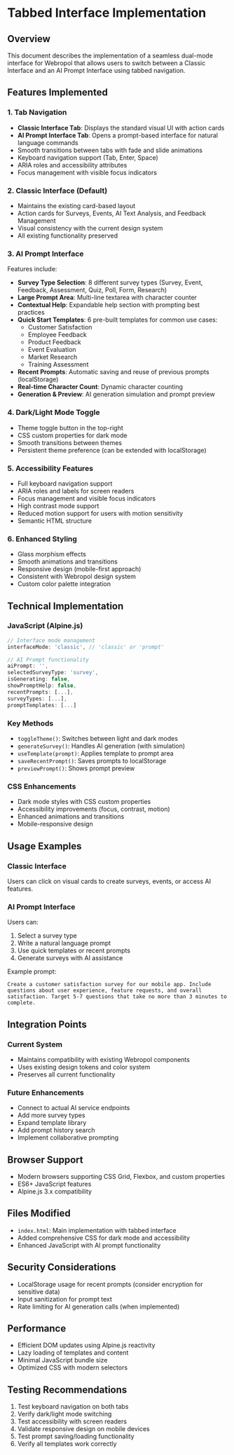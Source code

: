 # Tabbed Interface Implementation

## Overview

This document describes the implementation of a seamless dual-mode interface for Webropol that allows users to switch between a Classic Interface and an AI Prompt Interface using tabbed navigation.

## Features Implemented

### 1. Tab Navigation
- **Classic Interface Tab**: Displays the standard visual UI with action cards
- **AI Prompt Interface Tab**: Opens a prompt-based interface for natural language commands
- Smooth transitions between tabs with fade and slide animations
- Keyboard navigation support (Tab, Enter, Space)
- ARIA roles and accessibility attributes
- Focus management with visible focus indicators

### 2. Classic Interface (Default)
- Maintains the existing card-based layout
- Action cards for Surveys, Events, AI Text Analysis, and Feedback Management
- Visual consistency with the current design system
- All existing functionality preserved

### 3. AI Prompt Interface
Features include:
- **Survey Type Selection**: 8 different survey types (Survey, Event, Feedback, Assessment, Quiz, Poll, Form, Research)
- **Large Prompt Area**: Multi-line textarea with character counter
- **Contextual Help**: Expandable help section with prompting best practices
- **Quick Start Templates**: 6 pre-built templates for common use cases:
  - Customer Satisfaction
  - Employee Feedback
  - Product Feedback
  - Event Evaluation
  - Market Research
  - Training Assessment
- **Recent Prompts**: Automatic saving and reuse of previous prompts (localStorage)
- **Real-time Character Count**: Dynamic character counting
- **Generation & Preview**: AI generation simulation and prompt preview

### 4. Dark/Light Mode Toggle
- Theme toggle button in the top-right
- CSS custom properties for dark mode
- Smooth transitions between themes
- Persistent theme preference (can be extended with localStorage)

### 5. Accessibility Features
- Full keyboard navigation support
- ARIA roles and labels for screen readers
- Focus management and visible focus indicators
- High contrast mode support
- Reduced motion support for users with motion sensitivity
- Semantic HTML structure

### 6. Enhanced Styling
- Glass morphism effects
- Smooth animations and transitions
- Responsive design (mobile-first approach)
- Consistent with Webropol design system
- Custom color palette integration

## Technical Implementation

### JavaScript (Alpine.js)
```javascript
// Interface mode management
interfaceMode: 'classic', // 'classic' or 'prompt'

// AI Prompt functionality
aiPrompt: '',
selectedSurveyType: 'survey',
isGenerating: false,
showPromptHelp: false,
recentPrompts: [...],
surveyTypes: [...],
promptTemplates: [...]
```

### Key Methods
- `toggleTheme()`: Switches between light and dark modes
- `generateSurvey()`: Handles AI generation (with simulation)
- `useTemplate(prompt)`: Applies template to prompt area
- `saveRecentPrompt()`: Saves prompts to localStorage
- `previewPrompt()`: Shows prompt preview

### CSS Enhancements
- Dark mode styles with CSS custom properties
- Accessibility improvements (focus, contrast, motion)
- Enhanced animations and transitions
- Mobile-responsive design

## Usage Examples

### Classic Interface
Users can click on visual cards to create surveys, events, or access AI features.

### AI Prompt Interface
Users can:
1. Select a survey type
2. Write a natural language prompt
3. Use quick templates or recent prompts
4. Generate surveys with AI assistance

Example prompt:
```
Create a customer satisfaction survey for our mobile app. Include questions about user experience, feature requests, and overall satisfaction. Target 5-7 questions that take no more than 3 minutes to complete.
```

## Integration Points

### Current System
- Maintains compatibility with existing Webropol components
- Uses existing design tokens and color system
- Preserves all current functionality

### Future Enhancements
- Connect to actual AI service endpoints
- Add more survey types
- Expand template library
- Add prompt history search
- Implement collaborative prompting

## Browser Support
- Modern browsers supporting CSS Grid, Flexbox, and custom properties
- ES6+ JavaScript features
- Alpine.js 3.x compatibility

## Files Modified
- `index.html`: Main implementation with tabbed interface
- Added comprehensive CSS for dark mode and accessibility
- Enhanced JavaScript with AI prompt functionality

## Security Considerations
- LocalStorage usage for recent prompts (consider encryption for sensitive data)
- Input sanitization for prompt text
- Rate limiting for AI generation calls (when implemented)

## Performance
- Efficient DOM updates using Alpine.js reactivity
- Lazy loading of templates and content
- Minimal JavaScript bundle size
- Optimized CSS with modern selectors

## Testing Recommendations
1. Test keyboard navigation on both tabs
2. Verify dark/light mode switching
3. Test accessibility with screen readers
4. Validate responsive design on mobile devices
5. Test prompt saving/loading functionality
6. Verify all templates work correctly
